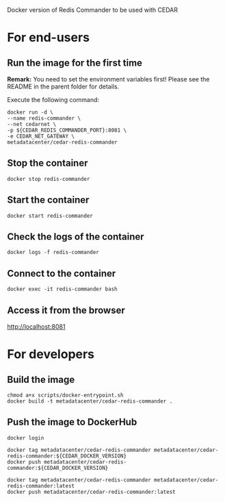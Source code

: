 Docker version of Redis Commander to be used with CEDAR

# For end-users

## Run the image for the first time

**Remark:** You need to set the environment variables first! Please see the README in the parent folder for details.

Execute the following command:

````
docker run -d \
--name redis-commander \
--net cedarnet \
-p ${CEDAR_REDIS_COMMANDER_PORT}:8081 \
-e CEDAR_NET_GATEWAY \
metadatacenter/cedar-redis-commander
````

## Stop the container

    docker stop redis-commander

## Start the container

    docker start redis-commander

## Check the logs of the container

    docker logs -f redis-commander

## Connect to the container

    docker exec -it redis-commander bash

## Access it from the browser

[http://localhost:8081]()

# For developers

## Build the image

````
chmod a+x scripts/docker-entrypoint.sh
docker build -t metadatacenter/cedar-redis-commander .
````

## Push the image to DockerHub

````
docker login

docker tag metadatacenter/cedar-redis-commander metadatacenter/cedar-redis-commander:${CEDAR_DOCKER_VERSION}
docker push metadatacenter/cedar-redis-commander:${CEDAR_DOCKER_VERSION}

docker tag metadatacenter/cedar-redis-commander metadatacenter/cedar-redis-commander:latest
docker push metadatacenter/cedar-redis-commander:latest
````